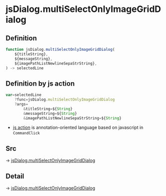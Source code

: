 # jsDialog.multiSelectOnlyImageGridDialog

## Definition

```js.js
function jsDialog.multiSelectOnlyImageGridDialog(
	${titleString},
	${messageString},
	${imagePathListNewlineSepaStrString},
) -> selectedLine
```


## Definition by js action

```js.js
var=selectedLine
	?func=jsDialog.multiSelectOnlyImageGridDialog
	?args=
		&titleString=${String}
		&messageString=${String}
		&imagePathListNewlineSepaStrString=${String}
```

- [js action](#) is annotation-oriented language based on javascript in `CommandClick`



## Src

-> [jsDialog.multiSelectOnlyImageGridDialog](https://github.com/puutaro/CommandClick/blob/master/app/src/main/java/com/puutaro/commandclick/fragment_lib/terminal_fragment/js_interface/dialog/JsDialog.kt#L263)

## Detail

-> [jsDialog.multiSelectOnlyImageGridDialog](https://github.com/puutaro/CommandClick/blob/master/md/developer/js_interface/details/dialog/JsDialog/multiSelectOnlyImageGridDialog.md)
